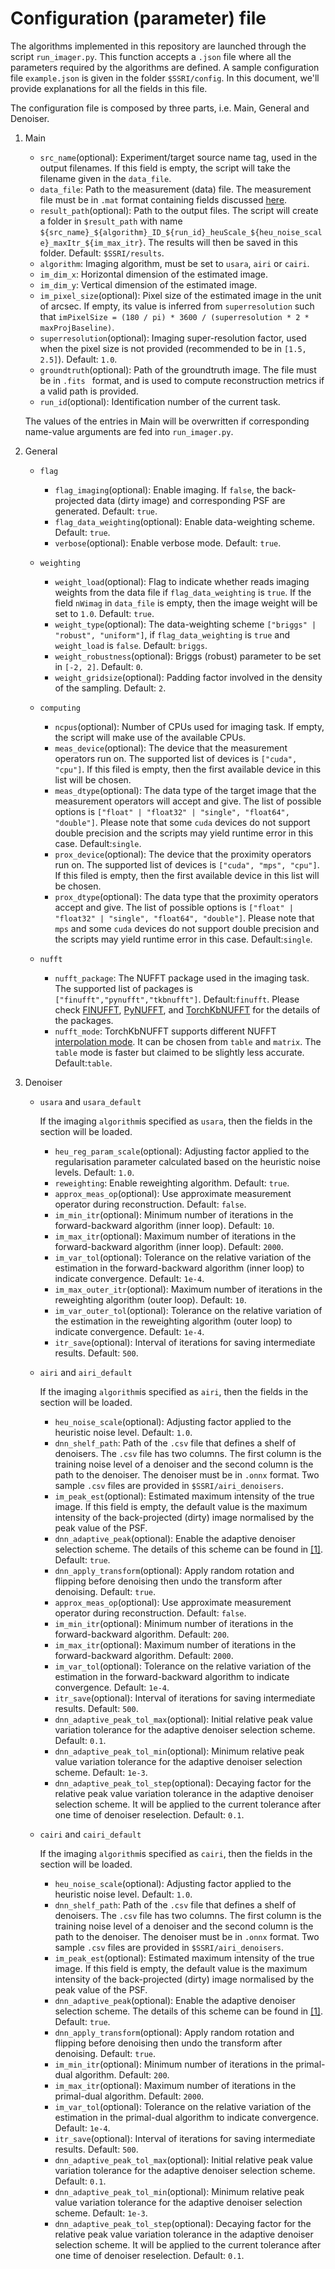 # Configuration (parameter) file

The algorithms implemented in this repository are launched through the script ``run_imager.py``. This function accepts a ``.json`` file where all the parameters required by the algorithms are defined. A sample configuration file ``example.json`` is given in the folder ``$SSRI/config``. In this document, we'll provide explanations for all the fields in this file.

The configuration file is composed by three parts, i.e. Main, General and Denoiser. 

1. Main
    - ``src_name``(optional): Experiment/target source name tag, used in the output filenames. If this field is empty, the script will take the filename given in the ``data_file``.
    - ``data_file``: Path to the measurement (data) file. The measurement file must be in ``.mat`` format containing fields discussed [here](https://github.com/basp-group-private/Small-scale-RI-imaging?tab=readme-ov-file#measurement-file).
    - ``result_path``(optional): Path to the output files. The script will create a folder in ``$result_path`` with name ``${src_name}_${algorithm}_ID_${run_id}_heuScale_${heu_noise_scale}_maxItr_${im_max_itr}``. The results will then be saved in this folder. Default: ``$SSRI/results``.
    - ``algorithm``: Imaging algorithm, must be set to ``usara``, ``airi`` or ``cairi``.
    - ``im_dim_x``: Horizontal dimension of the estimated image.
    - ``im_dim_y``: Vertical dimension of the estimated image.
    - ``im_pixel_size``(optional): Pixel size of the estimated image in the unit of arcsec. If empty, its value is inferred from ``superresolution`` such that ``imPixelSize = (180 / pi) * 3600 / (superresolution * 2 * maxProjBaseline)``.
    - ``superresolution``(optional): Imaging super-resolution factor, used when the pixel size is not provided (recommended to be in ``[1.5, 2.5]``). Default: ``1.0``.
    - ``groundtruth``(optional): Path of the groundtruth image. The file must be in ``.fits `` format, and is used to compute reconstruction metrics if a valid path is provided.
    - ``run_id``(optional): Identification number of the current task.

    The values of the entries in Main will be overwritten if corresponding name-value arguments are fed into ``run_imager.py``.

2. General
    - ``flag``
        - ``flag_imaging``(optional): Enable imaging. If ``false``, the back-projected data (dirty image) and corresponding PSF are generated. Default: ``true``.
        - ``flag_data_weighting``(optional): Enable data-weighting scheme. Default: ``true``.
        - ``verbose``(optional): Enable verbose mode. Default: ``true``.

    - ``weighting``
        - ``weight_load``(optional): Flag to indicate whether reads imaging weights from the data file if ``flag_data_weighting`` is ``true``. If the field ``nWimag`` in ``data_file`` is empty, then the image weight will be set to ``1.0``. Default: ``true``.
        - ``weight_type``(optional): The data-weighting scheme ``["briggs" | "robust", "uniform"]``, if ``flag_data_weighting`` is ``true`` and ``weight_load`` is ``false``. Default: ``briggs``.
        - ``weight_robustness``(optional): Briggs (robust) parameter to be set in ``[-2, 2]``. Default: ``0``.
        - ``weight_gridsize``(optional): Padding factor involved in the density of the sampling. Default: ``2``.

    - ``computing``
        - ``ncpus``(optional): Number of CPUs used for imaging task. If empty, the script will make use of the available CPUs.
        - ``meas_device``(optional): The device that the measurement operators run on. The supported list of devices is ``["cuda", "cpu"]``. If this filed is empty, then the first available device in this list will be chosen.
        - ``meas_dtype``(optional): The data type of the target image that the measurement operators will accept and give. The list of possible options is ``["float" | "float32" | "single", "float64", "double"]``. Please note that some ``cuda`` devices do not support double precision and the scripts may yield runtime error in this case. Default:``single``.
        - ``prox_device``(optional): The device that the proximity operators run on. The supported list of devices is ``["cuda", "mps", "cpu"]``. If this filed is empty, then the first available device in this list will be chosen.
        - ``prox_dtype``(optional): The data type that the proximity operators accept and give. The list of possible options is ``["float" | "float32" | "single", "float64", "double"]``. Please note that ``mps`` and some ``cuda`` devices do not support double precision and the scripts may yield runtime error in this case. Default:``single``.

    - ``nufft``
        - ``nufft_package``: The NUFFT package used in the imaging task. The supported list of packages is ``["finufft","pynufft","tkbnufft"]``. Default:``finufft``. Please check [FINUFFT](https://flatironinstitute.github.io/pytorch-finufft/), [PyNUFFT](https://pynufft.readthedocs.io/en/latest/), and [TorchKbNUFFT](https://torchkbnufft.readthedocs.io/en/stable/) for the details of the packages.
        - ``nufft_mode``: TorchKbNUFFT supports different NUFFT [interpolation mode](https://github.com/mmuckley/torchkbnufft?tab=readme-ov-file#operation-modes-and-stages). It can be chosen from ``table`` and ``matrix``. The ``table`` mode is faster but claimed to be slightly less accurate. Default:``table``.  

3. Denoiser
    - ``usara`` and ``usara_default``

        If the imaging ``algorithm``is specified as ``usara``, then the fields in the section will be loaded.

        - ``heu_reg_param_scale``(optional): Adjusting factor applied to the regularisation parameter calculated based on the heuristic noise levels. Default: ``1.0``.
        - ``reweighting``: Enable reweighting algorithm.  Default: ``true``.
        - ``approx_meas_op``(optional): Use approximate measurement operator during reconstruction. Default: ``false``.
        - ``im_min_itr``(optional): Minimum number of iterations in the forward-backward algorithm (inner loop). Default: ``10``.
        - ``im_max_itr``(optional): Maximum number of iterations in the forward-backward algorithm (inner loop). Default: ``2000``.
        - ``im_var_tol``(optional): Tolerance on the relative variation of the estimation in the forward-backward algorithm (inner loop) to indicate convergence. Default: ``1e-4``.
        - ``im_max_outer_itr``(optional): Maximum number of iterations in the reweighting algorithm (outer loop).  Default: ``10``.
        - ``im_var_outer_tol``(optional): Tolerance on the relative variation of the estimation in the reweighting algorithm (outer loop) to indicate convergence. Default: ``1e-4``.
        - ``itr_save``(optional): Interval of iterations for saving intermediate results. Default: ``500``.

    - ``airi`` and ``airi_default``

        If the imaging ``algorithm``is specified as ``airi``, then the fields in the section will be loaded.

        - ``heu_noise_scale``(optional): Adjusting factor applied to the heuristic noise level. Default: ``1.0``.
        - ``dnn_shelf_path``: Path of the ``.csv`` file that defines a shelf of denoisers. The ``.csv`` file has two columns. The first column is the training noise level of a denoiser and the second column is the path to the denoiser. The denoiser must be in ``.onnx`` format. Two sample ``.csv`` files are provided in ``$SSRI/airi_denoisers``.
        - ``im_peak_est``(optional): Estimated maximum intensity of the true image. If this field is empty, the default value is the maximum intensity of the back-projected (dirty) image normalised by the peak value of the PSF.
        - ``dnn_adaptive_peak``(optional): Enable the adaptive denoiser selection scheme. The details of this scheme can be found in [[1]](https://arxiv.org/abs/2312.07137v2). Default: ``true``.
        - ``dnn_apply_transform``(optional): Apply random rotation and flipping before denoising then undo the transform after denoising. Default: ``true``.
        - ``approx_meas_op``(optional): Use approximate measurement operator during reconstruction. Default: ``false``.
        - ``im_min_itr``(optional): Minimum number of iterations in the forward-backward algorithm. Default: ``200``.
        - ``im_max_itr``(optional): Maximum number of iterations in the forward-backward algorithm. Default: ``2000``.
        - ``im_var_tol``(optional): Tolerance on the relative variation of the estimation in the forward-backward algorithm to indicate convergence. Default: ``1e-4``.
        - ``itr_save``(optional): Interval of iterations for saving intermediate results. Default: ``500``.
        - ``dnn_adaptive_peak_tol_max``(optional): Initial relative peak value variation tolerance for the adaptive denoiser selection scheme. Default: ``0.1``.
        - ``dnn_adaptive_peak_tol_min``(optional): Minimum relative peak value variation tolerance for the adaptive denoiser selection scheme. Default: ``1e-3``.
        - ``dnn_adaptive_peak_tol_step``(optional): Decaying factor for the relative peak value variation tolerance in the adaptive denoiser selection scheme. It will be applied to the current tolerance after one time of denoiser reselection. Default: ``0.1``.

    - ``cairi`` and ``cairi_default``

        If the imaging ``algorithm``is specified as ``cairi``, then the fields in the section will be loaded.

        - ``heu_noise_scale``(optional): Adjusting factor applied to the heuristic noise level. Default: ``1.0``.
        - ``dnn_shelf_path``: Path of the ``.csv`` file that defines a shelf of denoisers. The ``.csv`` file has two columns. The first column is the training noise level of a denoiser and the second column is the path to the denoiser. The denoiser must be in ``.onnx`` format. Two sample ``.csv`` files are provided in ``$SSRI/airi_denoisers``.
        - ``im_peak_est``(optional): Estimated maximum intensity of the true image. If this field is empty, the default value is the maximum intensity of the back-projected (dirty) image normalised by the peak value of the PSF.
        - ``dnn_adaptive_peak``(optional): Enable the adaptive denoiser selection scheme. The details of this scheme can be found in [[1]](https://arxiv.org/abs/2312.07137v2). Default: ``true``.
        - ``dnn_apply_transform``(optional): Apply random rotation and flipping before denoising then undo the transform after denoising. Default: ``true``.
        - ``im_min_itr``(optional): Minimum number of iterations in the primal-dual algorithm. Default: ``200``.
        - ``im_max_itr``(optional): Maximum number of iterations in the primal-dual algorithm. Default: ``2000``.
        - ``im_var_tol``(optional): Tolerance on the relative variation of the estimation in the primal-dual algorithm to indicate convergence. Default: ``1e-4``.
        - ``itr_save``(optional): Interval of iterations for saving intermediate results. Default: ``500``.
        - ``dnn_adaptive_peak_tol_max``(optional): Initial relative peak value variation tolerance for the adaptive denoiser selection scheme. Default: ``0.1``.
        - ``dnn_adaptive_peak_tol_min``(optional): Minimum relative peak value variation tolerance for the adaptive denoiser selection scheme. Default: ``1e-3``.
        - ``dnn_adaptive_peak_tol_step``(optional): Decaying factor for the relative peak value variation tolerance in the adaptive denoiser selection scheme. It will be applied to the current tolerance after one time of denoiser reselection. Default: ``0.1``.
